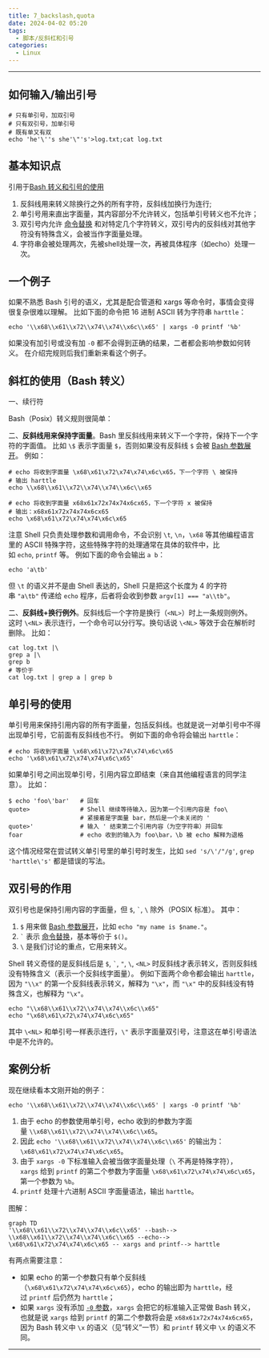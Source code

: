 ```yaml
---
title: 7_backslash,quota
date: 2024-04-02 05:20
tags:
  - 脚本/反斜杠和引号
categories:
  - Linux
---
```


---

## 如何输入/输出引号

```shell
# 只有单引号，加双引号
# 只有双引号，加单引号
# 既有单又有双
echo 'he'\''s she'\"'s'>log.txt;cat log.txt
```

## 基本知识点

引用于[Bash 转义和引号的使用](https://harttle.land/2020/06/26/bash-quote-escape.html#header-0)

1. 反斜线用来转义除换行之外的所有字符，反斜线加换行为连行;
2. 单引号用来直出字面量，其内容部分不允许转义，包括单引号转义也不允许；
3. 双引号内允许 [命令替换](https://www.gnu.org/software/bash/manual/html_node/Command-Substitution.html#Command-Substitution) 和对特定几个字符转义，双引号内的反斜线对其他字符没有特殊含义，会被当作字面量处理。
4. 字符串会被处理两次，先被shell处理一次，再被具体程序（如echo）处理一次。

## 一个例子

如果不熟悉 Bash 引号的语义，尤其是配合管道和 xargs 等命令时，事情会变得很复杂很难以理解。 比如下面的命令把 16 进制 ASCII 转为字符串 `harttle`：

```
echo '\\x68\\x61\\x72\\x74\\x74\\x6c\\x65' | xargs -0 printf '%b'
```

如果没有加引号或没有加 `-0` 都不会得到正确的结果，二者都会影响参数如何转义。 在介绍完规则后我们重新来看这个例子。

## 斜杠的使用（Bash 转义）

一、续行符

Bash（Posix）转义规则很简单：

二、**反斜线用来保持字面量**。Bash 里反斜线用来转义下一个字符，保持下一个字符的字面值。 比如 `\$` 表示字面量 `$`，否则如果没有反斜线 `$` 会被 [Bash 参数展开](https://www.gnu.org/software/bash/manual/html_node/Shell-Parameter-Expansion.html#Shell-Parameter-Expansion)。 例如：

```
# echo 将收到字面量 \x68\x61\x72\x74\x74\x6c\x65，下一个字符 \ 被保持
# 输出 harttle
echo \\x68\\x61\\x72\\x74\\x74\\x6c\\x65

# echo 将收到字面量 x68x61x72x74x74x6cx65，下一个字符 x 被保持
# 输出：x68x61x72x74x74x6cx65
echo \x68\x61\x72\x74\x74\x6c\x65
```

注意 Shell 只负责处理参数和调用命令，不会识别 `\t`, `\n`，`\x68` 等其他编程语言里的 ASCII 特殊字符，这些特殊字符的处理通常在具体的软件中，比如 `echo`, `printf` 等。 例如下面的命令会输出 `a b`：

```
echo 'a\tb'
```

但 `\t` 的语义并不是由 Shell 表达的，Shell 只是把这个长度为 4 的字符串 `"a\tb"` 传递给 `echo` 程序，后者将会收到参数 `argv[1] === "a\\tb"`。

二、**反斜线+换行例外**。反斜线后一个字符是换行（`<NL>`）时上一条规则例外。 这时 `\<NL>` 表示连行，一个命令可以分行写。换句话说 `\<NL>` 等效于会在解析时删除。 比如：

```
cat log.txt |\
grep a |\
grep b
# 等价于
cat log.txt | grep a | grep b
```

## 单引号的使用

单引号用来保持引用内容的所有字面量，包括反斜线。也就是说一对单引号中不得出现单引号，它前面有反斜线也不行。 例如下面的命令将会输出 `harttle`：

```
# echo 将收到字面量 \x68\x61\x72\x74\x74\x6c\x65
echo '\x68\x61\x72\x74\x74\x6c\x65'
```

如果单引号之间出现单引号，引用内容立即结束（来自其他编程语言的同学注意）。 比如：

```
$ echo 'foo\'bar'   # 回车
quote>              # Shell 继续等待输入，因为第一个引用内容是 foo\
                    # 紧接着是字面量 bar，然后是一个未关闭的 '
quote>'             # 输入 ' 结束第二个引用内容（为空字符串）并回车
foar                # echo 收到的输入为 foo\bar，\b 被 echo 解释为退格
```

这个情况经常在尝试转义单引号里的单引号时发生，比如 `sed 's/\'/"/g'`, `grep 'harttle\'s'` 都是错误的写法。

## 双引号的作用

双引号也是保持引用内容的字面量，但 `$`, `` ` ``, `\` 除外（POSIX 标准）。 其中：

1. `$` 用来做 [Bash 参数展开](https://www.gnu.org/software/bash/manual/html_node/Shell-Parameter-Expansion.html#Shell-Parameter-Expansion)，比如 `echo "my name is $name."`。
2. `` ` `` 表示 [命令替换](https://www.gnu.org/software/bash/manual/html_node/Command-Substitution.html#Command-Substitution)，基本等价于 `$()`。
3. `\` 是我们讨论的重点，它用来转义。

Shell 转义奇怪的是反斜线后是 `$`, `` ` ``, `"`, `\`, `<NL>` 时反斜线才表示转义，否则反斜线没有特殊含义（表示一个反斜线字面量）。 例如下面两个命令都会输出 `harttle`，因为 `"\\x"` 的第一个反斜线表示转义，解释为 `"\x"`，而 `"\x"` 中的反斜线没有特殊含义，也解释为 `"\x"`。

```
echo "\\x68\\x61\\x72\\x74\\x74\\x6c\\x65"
echo "\x68\x61\x72\x74\x74\x6c\x65"
```

其中 `\<NL>` 和单引号一样表示连行，`\"` 表示字面量双引号，注意这在单引号语法中是不允许的。

## 案例分析

现在继续看本文刚开始的例子：

```
echo '\\x68\\x61\\x72\\x74\\x74\\x6c\\x65' | xargs -0 printf '%b'
```

1. 由于 echo 的参数使用单引号，echo 收到的参数为字面量 `\\x68\\x61\\x72\\x74\\x74\\x6c\\x65`。
2. 因此 `echo '\\x68\\x61\\x72\\x74\\x74\\x6c\\x65'` 的输出为：`\x68\x61\x72\x74\x74\x6c\x65`。
3. 由于 `xargs -0` 下标准输入会被当做字面量处理（`\` 不再是特殊字符），`xargs` 给到 `printf` 的第二个参数为字面量 `\x68\x61\x72\x74\x74\x6c\x65`，第一个参数为 `%b`。
4. `printf` 处理十六进制 ASCII 字面量语法，输出 `harttle`。

图解：

```mermaid
graph TD
'\\x68\\x61\\x72\\x74\\x74\\x6c\\x65' --bash--> \\x68\\x61\\x72\\x74\\x74\\x6c\\x65 --echo--> \x68\x61\x72\x74\x74\x6c\x65 -- xargs and printf--> harttle

```

有两点需要注意：

- 如果 echo 的第一个参数只有单个反斜线（`\x68\x61\x72\x74\x74\x6c\x65`），echo 的输出即为 `harttle`，经过 `printf` 后仍然为 `harttle`；
- 如果 `xargs` 没有添加 [`-0` 参数](https://www.gnu.org/software/findutils/manual/html_node/find_html/xargs-options.html)，`xargs` 会把它的标准输入正常做 Bash 转义，也就是说 `xargs` 给到 `printf` 的第二个参数将会是 `x68x61x72x74x74x6cx65`，因为 Bash 转义中 `\x` 的语义（见“转义”一节）和 `printf` 转义中 `\x` 的语义不同。

---
